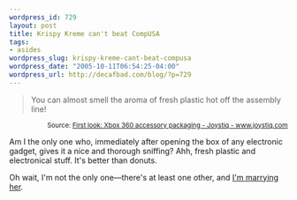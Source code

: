 ```yaml
--- 
wordpress_id: 729
layout: post
title: Krispy Kreme can't beat CompUSA
tags: 
- asides
wordpress_slug: krispy-kreme-cant-beat-compusa
wordpress_date: "2005-10-11T06:54:25-04:00"
wordpress_url: http://decafbad.com/blog/?p=729
---
```

<blockquote cite="http://www.joystiq.com/entry/1234000493062701/">You can almost smell the aroma of fresh plastic hot off the assembly line!</blockquote>
<small style="text-align:right; display:block">Source: <a href="http://www.joystiq.com/entry/1234000493062701/">First look: Xbox 360 accessory packaging - Joystiq - www.joystiq.com</a></small>

Am I the only one who, immediately after opening the box of any electronic gadget, gives it a nice and thorough sniffing?  Ahh, fresh plastic and electronical stuff.  It's better than donuts.

Oh wait, I'm not the only one—there's at least one other, and [I'm marrying her][en].

[en]: http://www.decafbad.com/blog/2005/06/17/were_engaged
